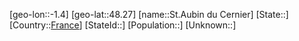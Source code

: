 ﻿---
location: [48.27,-1.4]
type: City
tags:
- geo/City


SpocWebEntityId: 34441
isDeleted: false
confidential: public

---
[geo-lon::-1.4]
[geo-lat::48.27]
[name::St.Aubin du Cernier]
[State::]
[Country::[France](geo/Continent/Europe/France.md)]
[StateId::]
[Population::]
[Unknown::]

